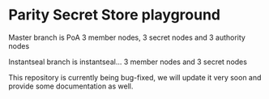 # Parity Secret Store playground

Master branch is PoA 3 member nodes, 3 secret nodes and 3 authority nodes

Instantseal branch is instantseal... 3 member nodes and 3 secret nodes

This repository is currently being bug-fixed, we will update it very soon and provide some documentation as well.
